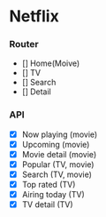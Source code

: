 # Netflix

### Router

- [] Home(Moive)
- [] TV
- [] Search
- [] Detail

### API

- [x] Now playing (movie)
- [x] Upcoming (movie)
- [x] Movie detail (movie)
- [x] Popular (TV, movie)
- [x] Search (TV, movie)
- [x] Top rated (TV)
- [x] Airing today (TV)
- [x] TV detail (TV)
